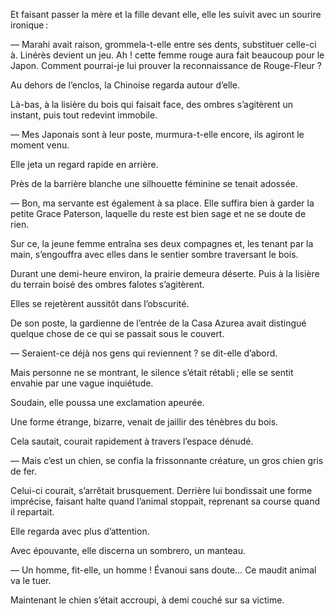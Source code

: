 Et faisant passer la mère et la fille devant elle, elle les suivit avec un sourire ironique :

— Marahi avait raison, grommela-t-elle entre ses dents, substituer celle-ci à. Linérès devient un jeu. Ah ! cette femme rouge aura fait beaucoup pour le Japon. Comment pourrai-je lui prouver la reconnaissance de Rouge-Fleur ?

Au dehors de l’enclos, la Chinoise regarda autour d’elle.

Là-bas, à la lisière du bois qui faisait face, des ombres s’agitèrent un instant, puis tout redevint immobile.

— Mes Japonais sont à leur poste, murmura-t-elle encore, ils agiront le moment venu.

Elle jeta un regard rapide en arrière.

Près de la barrière blanche une silhouette féminine se tenait adossée.

— Bon, ma servante est également à sa place. Elle suffira bien à garder la petite Grace Paterson, laquelle du reste est bien sage et ne se doute de rien.

Sur ce, la jeune femme entraîna ses deux compagnes et, les tenant par la main, s’engouffra avec elles dans le sentier sombre traversant le bois.

Durant une demi-heure environ, la prairie demeura déserte. Puis à la lisière du terrain boisé des ombres falotes s’agitèrent.

Elles se rejetèrent aussitôt dans l’obscurité.

De son poste, la gardienne de l’entrée de la Casa Azurea avait distingué quelque chose de ce qui se passait sous le couvert.

— Seraient-ce déjà nos gens qui reviennent ? se dit-elle d’abord.

Mais personne ne se montrant, le silence s’était rétabli ; elle se sentit envahie par une vague inquiétude.

Soudain, elle poussa une exclamation apeurée.

Une forme étrange, bizarre, venait de jaillir des ténèbres du bois.

Cela sautait, courait rapidement à travers l’espace dénudé.

— Mais c’est un chien, se confia la frissonnante créature, un gros chien gris de fer.

Celui-ci courait, s’arrêtait brusquement. Derrière lui bondissait une forme imprécise, faisant halte quand l’animal stoppait, reprenant sa course quand il repartait.

Elle regarda avec plus d’attention.

Avec épouvante, elle discerna un sombrero, un manteau.

— Un homme, fit-elle, un homme ! Évanoui sans doute… Ce maudit animal va le tuer.

Maintenant le chien s’était accroupi, à demi couché sur sa victime.

